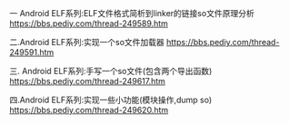 一 Android ELF系列:ELF文件格式简析到linker的链接so文件原理分析
https://bbs.pediy.com/thread-249589.htm

二.Android ELF系列:实现一个so文件加载器 
https://bbs.pediy.com/thread-249591.htm

三. Android ELF系列:手写一个so文件(包含两个导出函数) 
https://bbs.pediy.com/thread-249617.htm

四.Android ELF系列:实现一些小功能(模块操作,dump so) 
https://bbs.pediy.com/thread-249620.htm